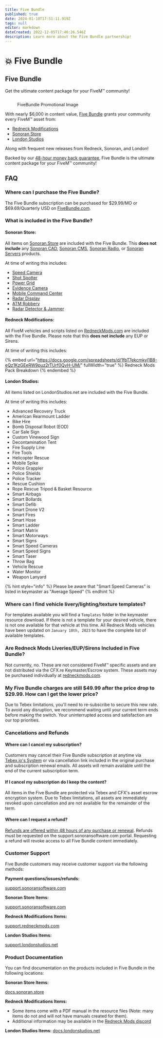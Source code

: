 ```yaml
---
title: Five Bundle
published: true
date: 2024-01-10T17:51:11.919Z
tags: null
editor: markdown
dateCreated: 2022-12-05T17:46:26.546Z
description: Learn more about the Five Bundle partnership!
---
```


# 💥 Five Bundle

## Five Bundle

&#x20;Get the ultimate content package for your FiveM™ community!

<figure><img src="https://sonoransoftware.com/assets/images/promotional/store/five_bundle_sonoran_banner.png" alt=""><figcaption><p>FiveBundle Promotional Image</p></figcaption></figure>

With nearly $6,000 in content value, [Five Bundle](https://fivebundle.com) grants your community every FiveM™ asset from:

* [Redneck Modifications](https://redneckmods.com)
* [Sonoran Store](https://sonoran.store)
* [London Studios](https://londonstudios.net)

Along with frequent new releases from Redneck, Sonoran, and London!

Backed by our [48-hour money back guarantee](https://sonoransoftware.com/assets/files/internal/purchase\_policy.pdf), Five Bundle is the ultimate content package for your FiveM™ community!

## FAQ

### Where can I purchase the Five Bundle?

The Five Bundle subscription can be purchased for $29.99/MO or $69.69/Quarterly USD on [FiveBundle.com](https://fivebundle.com).

### What is included in the Five Bundle?

#### **Sonoran Store:**

All items on [Sonoran.Store](https://sonoran.store) are included with the Five Bundle. This **does not include** any [Sonoran CAD](https://info.sonorancad.com/why-choose-sonoran-cad/about), [Sonoran CMS](https://info.sonorancms.com/why-choose-sonoran-cms/why-choose-sonoran-cms), [Sonoran Radio](https://info.sonoranradio.com/en/why-choose-sonoran-radio), or [Sonoran Servers](https://sonoranservers.com/) products.

At time of writing this includes:

* [Speed Camera](https://www.sonoran.store/package/5056701)
* [Shot Spotter](https://www.sonoran.store/package/5078838)
* [Power Grid](https://www.sonoran.store/package/5120025)
* [Evidence Camera](https://www.sonoran.store/package/5183521)
* [Mobile Command Center](https://www.sonoran.store/package/5287071)
* [Radar Display](https://www.sonoran.store/package/5362825)
* [ATM Robbery](https://www.sonoran.store/package/5441412)
* [Radar Detector & Jammer](https://www.sonoran.store/package/5740634)

#### **Redneck Modifications:**

All FiveM vehicles and scripts listed on [RedneckMods.com](https://www.redneckmods.com/) are included with the Five Bundle. Please note that this **does not include** any EUP or Sirens.

At time of writing this includes:

{% embed url="https://docs.google.com/spreadsheets/d/1fbT7ekcmkyl1B8-eQz1KzGEeRW9puz2rTUrf0QvH-UM/" fullWidth="true" %}
Redneck Mods Pack Breakdown
{% endembed %}

#### **London Studios:**

All items listed on LondonStudios.net are included with the Five Bundle.

At time of writing this includes:

* Advanced Recovery Truck
* American Rearmount Ladder
* Bike Hire
* Bomb Disposal Robot (EOD)
* Car Sale Sign
* Custom Vinewood Sign
* Decontamination Tent
* Fire Supply Line
* Fire Tools
* Helicopter Rescue
* Mobile Spike
* Police Grappler
* Police Shields
* Police Tracker
* Rescue Cushion
* Rope Rescue Tripod & Basket Resource
* Smart Airbags
* Smart Bollards
* Smart Defib
* Smart Drone V2
* Smart Fires
* Smart Hose
* Smart Ladder
* Smart Matrix
* Smart Motorways
* Smart Signs
* Smart Speed Cameras
* Smart Speed Signs
* Smart Taser
* Throw Bag
* Vehicle Rescue
* Water Monitor
* Weapon Lanyard

{% hint style="info" %}
Please be aware that "Smart Speed Cameras" is listed in keymaster as "Average Speed"
{% endhint %}

### Where can I find vehicle livery/lighting/texture templates?

For templates available you will find a `Templates` folder in the keymaster resource download. If there is not a template for your desired vehicle, there is not one available for that vehicle at this time. All Redneck Mods vehicles have been updated on `January 10th, 2023` to have the complete list of available templates.

### Are Redneck Mods Liveries/EUP/Sirens Included in Five Bundle?

Not currently, no. These are not considered FiveM™ specific assets and are not distributed via the CFX.re Keymaster/Escrow system. These assets may be purchased individually at [redneckmods.com](https://www.redneckmods.com/category/dev-assets).

### My Five Bundle charges are still $49.99 after the price drop to $29.99. How can I get the lower price?

Due to Tebex limitations, you'll need to re-subscribe to secure this new rate. To avoid any disruption, we recommend waiting until your current term ends before making the switch. Your uninterrupted access and satisfaction are our top priorities.

### Cancelations and Refunds

#### Where can I cancel my subscription?

Customers may cancel their Five Bundle subscription at anytime via [Tebex.io's System](https://checkout.tebex.io/payment-history/) or via cancellation link included in the original purchase and subscription renewal emails. All assets will remain available until the end of the current subscription term.

#### If I cancel my subscription do I keep the content?

All items in the Five Bundle are protected via Tebex and CFX's asset escrow encryption system. Due to Tebex limitations, all assets are immediately revoked upon cancellation and are not available for the remainder of the term.

#### Where can I request a refund?

[Refunds are offered within 48 hours of any purchase or renewal](https://sonoransoftware.com/assets/files/internal/purchase\_policy.pdf). Refunds must be requested on the support.sonoransoftware.com portal. Requesting a refund will revoke access to all Five Bundle content immediately.

### Customer Support

Five Bundle customers may receive customer support via the following methods:

**Payment questions/issues/refunds:**&#x20;

[support.sonoransoftware.com](https://support.sonoransoftware.com)

**Sonoran Store Items:**&#x20;

[support.sonoransoftware.com](https://support.sonoransoftware.com)

**Redneck Modifications Items:**&#x20;

[support.redneckmods.com](https://support.redneckmods.com/)

**London Studios Items:**&#x20;

[support.londonstudios.net](https://support.londonstudios.net/)

### Product Documentation

You can find documentation on the products included in Five Bundle in the following locations:

**Sonoran Store Items:**

[docs.sonoran.store](https://docs.sonoran.store)

**Redneck Modifications Items:**

* Some items come with a PDF manual in the resource files (Note: many items do not and will not have manuals created for them).
* Additional information may be available in the [Redneck Mods discord](https://discord.gg/redneckmods)

**London Studios Items:** [docs.londonstudios.net](https://docs.londonstudios.net/)
